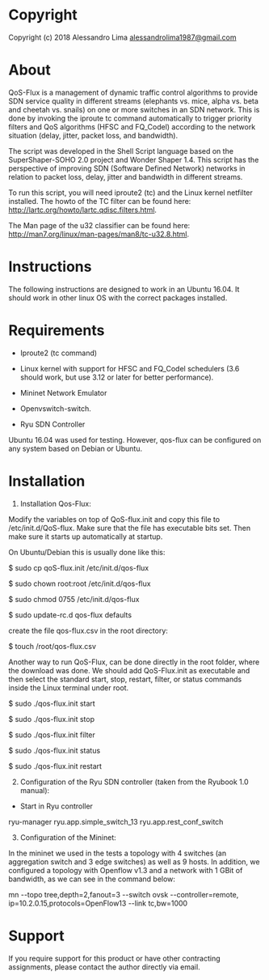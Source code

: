 # Copyright
Copyright (c) 2018 Alessandro Lima alessandrolima1987@gmail.com

# About
QoS-Flux is a management of dynamic traffic control algorithms to provide SDN service quality in different streams (elephants vs. mice, alpha vs. beta and cheetah vs. snails) on one or more switches in an SDN network. This is done by invoking the iproute tc command automatically to trigger priority filters and QoS algorithms (HFSC and FQ_Codel) according to the network situation (delay, jitter, packet loss, and bandwidth).

The script was developed in the Shell Script language based on the SuperShaper-SOHO 2.0 project and Wonder Shaper 1.4. This script has the perspective of improving SDN (Software Defined Network) networks in relation to packet loss, delay, jitter and bandwidth in different streams.

To run this script, you will need iproute2 (tc) and the Linux kernel netfilter installed. The howto of the TC filter can be found here: http://lartc.org/howto/lartc.qdisc.filters.html.

The Man page of the u32 classifier can be found here: http://man7.org/linux/man-pages/man8/tc-u32.8.html.

# Instructions
 
The following instructions are designed to work in an Ubuntu 16.04. It should work in other linux OS with the correct packages installed.

# Requirements

- Iproute2 (tc command)

- Linux kernel with support for HFSC and FQ_Codel schedulers (3.6 should work, but use 3.12 or later for better performance).

- Mininet Network Emulator

- Openvswitch-switch.

- Ryu SDN Controller 

Ubuntu 16.04 was used for testing. However, qos-flux can be configured on any system based on Debian or Ubuntu.

# Installation

1) Installation Qos-Flux:

Modify the variables on top of QoS-flux.init and copy this file to /etc/init.d/QoS-flux. Make sure that the file has executable bits set. Then make sure it starts up automatically at startup.

On Ubuntu/Debian this is usually done like this:

$ sudo cp qoS-flux.init /etc/init.d/qos-flux

$ sudo chown root:root /etc/init.d/qos-flux

$ sudo chmod 0755 /etc/init.d/qos-flux

$ sudo update-rc.d qos-flux defaults

create the file qos-flux.csv in the root directory:

$ touch /root/qos-flux.csv

Another way to run QoS-Flux, can be done directly in the root folder, where the download was done. We should add QoS-Flux.init as executable and then select the standard start, stop, restart, filter, or status commands inside the Linux terminal under root.

$ sudo ./qos-flux.init start

$ sudo ./qos-flux.init stop

$ sudo ./qos-flux.init filter

$ sudo ./qos-flux.init status

$ sudo ./qos-flux.init restart

2) Configuration of the Ryu SDN controller (taken from the Ryubook 1.0 manual):

- Start in Ryu controller

ryu-manager ryu.app.simple_switch_13 ryu.app.rest_conf_switch

3) Configuration of the Mininet:

In the mininet we used in the tests a topology with 4 switches (an aggregation switch and 3 edge switches) as well as 9 hosts. In addition, we configured a topology with Openflow v1.3 and a network with 1 GBit of bandwidth, as we can see in the command below:

mn --topo tree,depth=2,fanout=3 --switch ovsk --controller=remote, ip=10.2.0.15,protocols=OpenFlow13 --link tc,bw=1000

# Support

If you require support for this product or have other contracting assignments, please contact the author directly via email.

